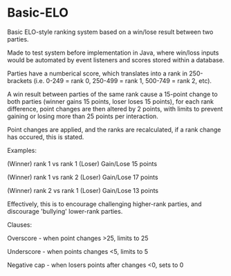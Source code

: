 
# Basic-ELO
Basic ELO-style ranking system based on a win/lose result between two parties.

Made to test system before implementation in Java, where win/loss inputs would be automated by event listeners and scores stored within a database.

Parties have a numberical score, which translates into a rank in 250-brackets (i.e. 0-249 = rank 0, 250-499 = rank 1, 500-749 = rank 2, etc).

A win result between parties of the same rank cause a 15-point change to both parties (winner gains 15 points, loser loses 15 points), for each rank difference, point changes are then altered by 2 points, with limits to prevent gaining or losing more than 25 points per interaction.

Point changes are applied, and the ranks are recalculated, if a rank change has occured, this is stated.


Examples:

(Winner) rank 1 vs rank 1 (Loser)
Gain/Lose 15 points

(Winner) rank 1 vs rank 2 (Loser)
Gain/Lose 17 points

(Winner) rank 2 vs rank 1 (Loser)
Gain/Lose 13 points

Effectively, this is to encourage challenging higher-rank parties, and discourage 'bullying' lower-rank parties.


Clauses:

Overscore - when point changes >25, limits to 25

Underscore - when points changes <5, limits to 5

Negative cap - when losers points after changes <0, sets to 0
